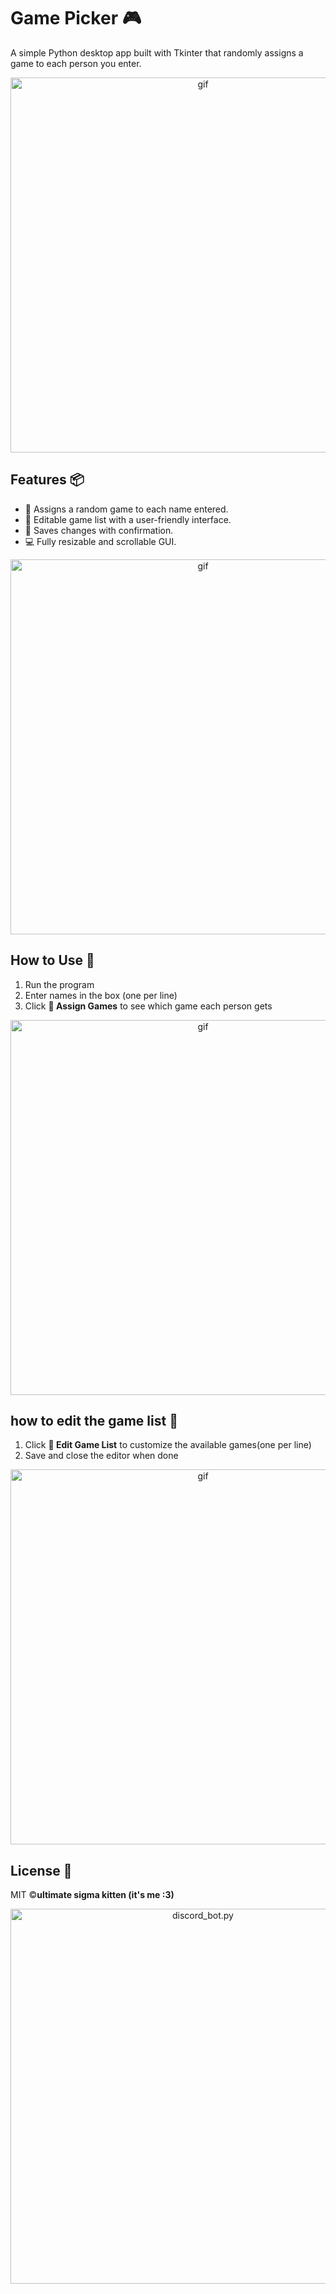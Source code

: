 # Game Picker 🎮

A simple Python desktop app built with Tkinter that randomly assigns a game to each person you enter.

<p align="center">
  <img alt="gif" src="https://i.pinimg.com/originals/ca/8f/ab/ca8fab0c7dd5910eb3fd741c5be08942.gif" width="600px">
</p>

## Features 📦

- 🎲 Assigns a random game to each name entered.
- 📝 Editable game list with a user-friendly interface.
- 💾 Saves changes with confirmation.
- 💻 Fully resizable and scrollable GUI.

<p align="center">
  <img alt="gif" src="https://i.pinimg.com/originals/3e/05/74/3e05748e85c7646fbfeca81f3607ac5b.gif" width="600px">
</p>

## How to Use 🔧

1. Run the program
2. Enter names in the box (one per line)
3. Click **🎲 Assign Games** to see which game each person gets

<p align="center">
  <img alt="gif" src="https://i.pinimg.com/originals/de/4f/6a/de4f6aab36b9050199886765cd223ef4.gif" width="600px">
</p>

## how to edit the game list 🔁

1. Click **📝 Edit Game List** to customize the available games(one per line)
2. Save and close the editor when done

<p align="center">
  <img alt="gif" src="https://i.pinimg.com/originals/47/93/4a/47934a984f47e1a5a4a7339e57daff8f.gif" width="600px">
</p>

## License 📜
MIT ©**ultimate sigma kitten (it's me :3)**
<p align="center">
  <img alt="discord_bot.py" src="https://i.pinimg.com/736x/d9/37/5c/d9375c35584ecf63a049d9e04da773ff.jpg" width="600px">
</p>

